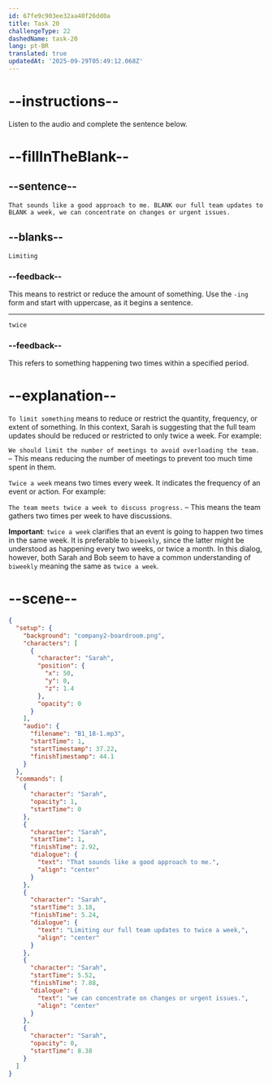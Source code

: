 ```yaml
---
id: 67fe9c903ee32aa40f26dd0a
title: Task 20
challengeType: 22
dashedName: task-20
lang: pt-BR
translated: true
updatedAt: '2025-09-29T05:49:12.068Z'
---
```


<!-- (Audio) Sarah: That sounds like a good approach to me. Limiting our full team updates to twice a week, we can concentrate on changes or urgent issues. -->

# --instructions--

Listen to the audio and complete the sentence below.

# --fillInTheBlank--

## --sentence--

`That sounds like a good approach to me. BLANK our full team updates to BLANK a week, we can concentrate on changes or urgent issues.`

## --blanks--

`Limiting`

### --feedback--

This means to restrict or reduce the amount of something. Use the `-ing` form and start with uppercase, as it begins a sentence.

---

`twice`

### --feedback--

This refers to something happening two times within a specified period.

# --explanation--

`To limit something` means to reduce or restrict the quantity, frequency, or extent of something. In this context, Sarah is suggesting that the full team updates should be reduced or restricted to only twice a week. For example:

`We should limit the number of meetings to avoid overloading the team.` – This means reducing the number of meetings to prevent too much time spent in them.

`Twice a week` means two times every week. It indicates the frequency of an event or action. For example:

`The team meets twice a week to discuss progress.` – This means the team gathers two times per week to have discussions.

**Important**: `twice a week` clarifies that an event is going to happen two times in the same week. It is preferable to `biweekly`, since the latter might be understood as happening every two weeks, or twice a month. In this dialog, however, both Sarah and Bob seem to have a common understanding of `biweekly` meaning the same as `twice a week`.

# --scene--

```json
{
  "setup": {
    "background": "company2-boardroom.png",
    "characters": [
      {
        "character": "Sarah",
        "position": {
          "x": 50,
          "y": 0,
          "z": 1.4
        },
        "opacity": 0
      }
    ],
    "audio": {
      "filename": "B1_18-1.mp3",
      "startTime": 1,
      "startTimestamp": 37.22,
      "finishTimestamp": 44.1
    }
  },
  "commands": [
    {
      "character": "Sarah",
      "opacity": 1,
      "startTime": 0
    },
    {
      "character": "Sarah",
      "startTime": 1,
      "finishTime": 2.92,
      "dialogue": {
        "text": "That sounds like a good approach to me.",
        "align": "center"
      }
    },
    {
      "character": "Sarah",
      "startTime": 3.18,
      "finishTime": 5.24,
      "dialogue": {
        "text": "Limiting our full team updates to twice a week,",
        "align": "center"
      }
    },
    {
      "character": "Sarah",
      "startTime": 5.52,
      "finishTime": 7.88,
      "dialogue": {
        "text": "we can concentrate on changes or urgent issues.",
        "align": "center"
      }
    },
    {
      "character": "Sarah",
      "opacity": 0,
      "startTime": 8.38
    }
  ]
}
```
